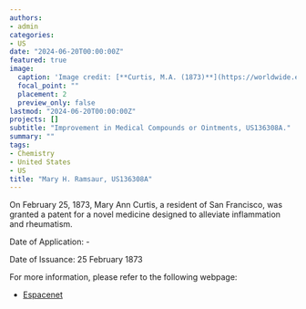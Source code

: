 ```yaml
---
authors:
- admin
categories:
- US
date: "2024-06-20T00:00:00Z"
featured: true
image:
  caption: 'Image credit: [**Curtis, M.A. (1873)**](https://worldwide.espacenet.com/patent/search/family/002205724/publication/US136308A?q=pn%3DUS136308A)'
  focal_point: ""
  placement: 2
  preview_only: false
lastmod: "2024-06-20T00:00:00Z"
projects: []
subtitle: "Improvement in Medical Compounds or Ointments, US136308A."
summary: ""
tags:
- Chemistry
- United States 
- US
title: "Mary H. Ramsaur, US136308A"
---
```

On February 25, 1873, Mary Ann Curtis, a resident of San Francisco, was granted a patent for a novel medicine designed to alleviate inflammation and rheumatism.

Date of Application: -

Date of Issuance: 25 February 1873

For more information, please refer to the following webpage: 

- [Espacenet](https://worldwide.espacenet.com/patent/search/family/002205724/publication/US136308A?q=pn%3DUS136308A)
